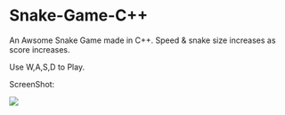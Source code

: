 # Snake-Game-C++
An Awsome Snake Game made in C++. Speed &amp; snake size increases as score increases.

Use W,A,S,D to Play.

ScreenShot:


![](https://i.ibb.co/Ykkh2PY/Capture.png)
